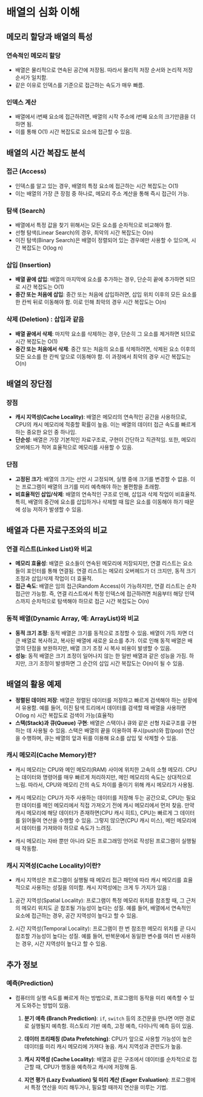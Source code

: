 # 배열의 심화 이해

## 메모리 할당과 배열의 특성

### 연속적인 메모리 할당
- 배열은 물리적으로 연속된 공간에 저장됨. 따라서 물리적 저장 순서와 논리적 저장 순서가 일치함.
- 같은 이유로 인덱스를 기준으로 접근하는 속도가 매우 빠름.

### 인덱스 계산
- 배열에서 i번째 요소에 접근하려면, 배열의 시작 주소에 i번째 요소의 크기만큼을 더하면 됨.
- 이를 통해 O(1) 시간 복잡도로 요소에 접근할 수 있음.

## 배열의 시간 복잡도 분석

### 접근 (Access)
- 인덱스를 알고 있는 경우, 배열의 특정 요소에 접근하는 시간 복잡도는 O(1)
- 이는 배열의 가장 큰 장점 중 하나로, 메모리 주소 계산을 통해 즉시 접근이 가능.

### 탐색 (Search)
- 배열에서 특정 값을 찾기 위해서는 모든 요소를 순차적으로 비교해야 함.
- 선형 탐색(Linear Search)의 경우, 최악의 시간 복잡도는 O(n)
- 이진 탐색(Binary Search)은 배열이 정렬되어 있는 경우에만 사용할 수 있으며, 시간 복잡도는 O(log n)

### 삽입 (Insertion)
- **배열 끝에 삽입**: 배열의 마지막에 요소를 추가하는 경우, 단순히 끝에 추가하면 되므로 시간 복잡도는 O(1)
- **중간 또는 처음에 삽입**: 중간 또는 처음에 삽입하려면, 삽입 위치 이후의 모든 요소를 한 칸씩 뒤로 이동해야 함. 이로 인해 최악의 경우 시간 복잡도는 O(n)

### 삭제 (Deletion) : 삽입과 같음
- **배열 끝에서 삭제**: 마지막 요소를 삭제하는 경우, 단순히 그 요소를 제거하면 되므로 시간 복잡도는 O(1)
- **중간 또는 처음에서 삭제**: 중간 또는 처음의 요소를 삭제하려면, 삭제된 요소 이후의 모든 요소를 한 칸씩 앞으로 이동해야 함. 이 과정에서 최악의 경우 시간 복잡도는 O(n)

## 배열의 장단점

### 장점
- **캐시 지역성(Cache Locality)**: 배열은 메모리의 연속적인 공간을 사용하므로, CPU의 캐시 메모리에 적중할 확률이 높음. 이는 배열의 데이터 접근 속도를 빠르게 하는 중요한 요인 중 하나임.
- **단순성**: 배열은 가장 기본적인 자료구조로, 구현이 간단하고 직관적임. 또한, 메모리 오버헤드가 적어 효율적으로 메모리를 사용할 수 있음.

### 단점
- **고정된 크기**: 배열의 크기는 선언 시 고정되며, 실행 중에 크기를 변경할 수 없음. 이는 프로그램이 배열의 크기를 미리 예측해야 하는 불편함을 초래함.
- **비효율적인 삽입/삭제**: 배열의 연속적인 구조로 인해, 삽입과 삭제 작업이 비효율적. 특히, 배열의 중간에 요소를 삽입하거나 삭제할 때 많은 요소를 이동해야 하기 때문에 성능 저하가 발생할 수 있음.


## 배열과 다른 자료구조와의 비교


### 연결 리스트(Linked List)와 비교
- **메모리 효율성**: 배열은 요소들이 연속된 메모리에 저장되지만, 연결 리스트는 요소들이 포인터를 통해 연결됨. 연결 리스트는 메모리 오버헤드가 더 크지만, 동적 크기 조정과 삽입/삭제 작업이 더 효율적.
- **접근 속도**: 배열은 임의 접근(Random Access)이 가능하지만, 연결 리스트는 순차 접근만 가능함. 즉, 연결 리스트에서 특정 인덱스에 접근하려면 처음부터 해당 인덱스까지 순차적으로 탐색해야 하므로 접근 시간 복잡도는 O(n)

### 동적 배열(Dynamic Array, 예: ArrayList)와 비교
- **동적 크기 조정**: 동적 배열은 크기를 동적으로 조정할 수 있음. 배열이 가득 차면 더 큰 배열로 복사하고, 복사된 배열에 새로운 요소를 추가. 이로 인해 동적 배열은 배열의 단점을 보완하지만, 배열 크기 조정 시 복사 비용이 발생할 수 있음.
- **성능**: 동적 배열은 크기 조정이 일어나지 않는 한 일반 배열과 같은 성능을 가짐. 하지만, 크기 조정이 발생하면 그 순간의 삽입 시간 복잡도는 O(n)이 될 수 있음.

## 배열의 활용 예제

- **정렬된 데이터 저장**: 배열은 정렬된 데이터를 저장하고 빠르게 검색해야 하는 상황에서 유용함. 예를 들어, 이진 탐색 트리에서 데이터를 검색할 때 배열을 사용하면 O(log n) 시간 복잡도로 검색이 가능(효율적)
- **스택(Stack)과 큐(Queue) 구현**: 배열은 스택이나 큐와 같은 선형 자료구조를 구현하는 데 사용될 수 있음. 스택은 배열의 끝을 이용하여 푸시(push)와 팝(pop) 연산을 수행하며, 큐는 배열의 앞과 뒤를 이용해 요소를 삽입 및 삭제할 수 있음.


### 캐시 메모리(Cache Memory)란?
- 캐시 메모리는 CPU와 메인 메모리(RAM) 사이에 위치한 고속의 소형 메모리. CPU는 데이터와 명령어를 매우 빠르게 처리하지만, 메인 메모리의 속도는 상대적으로 느림. 따라서, CPU와 메모리 간의 속도 차이를 줄이기 위해 캐시 메모리가 사용됨.

- 캐시 메모리는 CPU가 자주 사용하는 데이터를 저장해 두는 공간으로, CPU는 필요한 데이터를 메인 메모리에서 직접 가져오기 전에 캐시 메모리에서 먼저 찾음. 만약 캐시 메모리에 해당 데이터가 존재하면(CPU 캐시 히트), CPU는 빠르게 그 데이터를 읽어들여 연산을 수행할 수 있음. 그렇지 않으면(CPU 캐시 미스), 메인 메모리에서 데이터를 가져와야 하므로 속도가 느려짐.

- 캐시 메모리는 자바 뿐만 아니라 모든 프로그래밍 언어로 작성된 프로그램이 실행될 때 작동함.

### 캐시 지역성(Cache Locality)이란?
- 캐시 지역성은 프로그램이 실행될 때 메모리 접근 패턴에 따라 캐시 메모리를 효율적으로 사용하는 성질을 의미함. 캐시 지역성에는 크게 두 가지가 있음 :

1. 공간 지역성(Spatial Locality): 프로그램이 특정 메모리 위치를 참조할 때, 그 근처의 메모리 위치도 곧 참조될 가능성이 높다는 성질. 예를 들어, 배열에서 연속적인 요소에 접근하는 경우, 공간 지역성이 높다고 할 수 있음.

2. 시간 지역성(Temporal Locality): 프로그램이 한 번 참조한 메모리 위치를 곧 다시 참조할 가능성이 높다는 성질. 예를 들어, 반복문에서 동일한 변수를 여러 번 사용하는 경우, 시간 지역성이 높다고 할 수 있음.


## 추가 정보 

### 예측(Prediction)

- 컴퓨터의 실행 속도를 빠르게 하는 방법으로, 프로그램의 동작을 미리 예측할 수 있게 도와주는 방법이 있음.

  1. **분기 예측 (Branch Prediction)**: `if`, `switch` 등의 조건문을 만나면 어떤 경로로 실행될지 예측함. 히스토리 기반 예측, 고정 예측, 다이나믹 예측 등이 있음.

  2. **데이터 프리패칭 (Data Prefetching)**: CPU가 앞으로 사용할 가능성이 높은 데이터를 미리 캐시 메모리에 가져다 놓음. 캐시 지역성과 관련도가 높음.

  3. **캐시 지역성 (Cache Locality)**: 배열과 같은 구조에서 데이터를 순차적으로 접근할 때, CPU가 행동을 예측하고 캐시에 저장해 둠.

  4. **지연 평가 (Lazy Evaluation) 및 미리 계산 (Eager Evaluation)**: 프로그램에서 특정 연산을 미리 해두거나, 필요할 때까지 연산을 미루는 기법.
